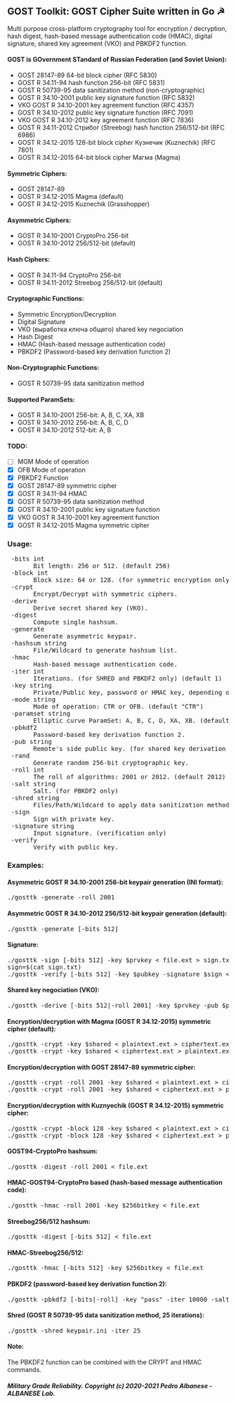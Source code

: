 ## GOST Toolkit: GOST Cipher Suite written in Go ☭
Multi purpose cross-platform cryptography tool for encryption / decryption, hash digest, hash-based message authentication code (HMAC), digital signature, shared key agreement (VKO) and PBKDF2 function.

#### GOST is GOvernment STandard of Russian Federation (and Soviet Union):
* GOST 28147-89 64-bit block cipher (RFC 5830)
* GOST R 34.11-94 hash function 256-bit (RFC 5831)
* GOST R 50739-95 data sanitization method (non-cryptographic)
* GOST R 34.10-2001 public key signature function (RFC 5832)
* VKO GOST R 34.10-2001 key agreement function (RFC 4357)
* GOST R 34.10-2012 public key signature function (RFC 7091)
* VKO GOST R 34.10-2012 key agreement function (RFC 7836)
* GOST R 34.11-2012 Стрибог (Streebog) hash function 256/512-bit (RFC 6986)
* GOST R 34.12-2015 128-bit block cipher Кузнечик (Kuznechik) (RFC 7801)
* GOST R 34.12-2015 64-bit block cipher Магма (Magma)

#### Symmetric Ciphers:
* GOST 28147-89
* GOST R 34.12-2015 Magma (default)
* GOST R 34.12-2015 Kuznechik (Grasshopper)

#### Asymmetric Ciphers:
* GOST R 34.10-2001 CryptoPro 256-bit
* GOST R 34.10-2012 256/512-bit (default) 

#### Hash Ciphers:
* GOST R 34.11-94 CryptoPro 256-bit
* GOST R 34.11-2012 Streebog 256/512-bit (default) 

#### Cryptographic Functions:
* Symmetric Encryption/Decryption
* Digital Signature
* VKO (выработка ключа общего) shared key negociation
* Hash Digest 
* HMAC (Hash-based message authentication code)
* PBKDF2 (Password-based key derivation function 2)

#### Non-Cryptographic Functions:
* GOST R 50739-95 data sanitization method

#### Supported ParamSets:
* GOST R 34.10-2001 256-bit: A, B, C, XA, XB
* GOST R 34.10-2012 256-bit: A, B, C, D
* GOST R 34.10-2012 512-bit: A, B

#### TODO:
  - [ ] MGM Mode of operation
  - [x] OFB Mode of operation
  - [x] PBKDF2 Function
  - [x] GOST 28147-89 symmetric cipher
  - [x] GOST R 34.11-94 HMAC
  - [x] GOST R 50739-95 data sanitization method 
  - [x] GOST R 34.10-2001 public key signature function
  - [x] VKO GOST R 34.10-2001 key agreement function
  - [x] GOST R 34.12-2015 Magma symmetric cipher

### Usage:
<pre> -bits int
       Bit length: 256 or 512. (default 256)
 -block int
       Block size: 64 or 128. (for symmetric encryption only) (default 64)
 -crypt
       Encrypt/Decrypt with symmetric ciphers.
 -derive
       Derive secret shared key (VKO).
 -digest
       Compute single hashsum.
 -generate
       Generate asymmetric keypair.
 -hashsum string
       File/Wildcard to generate hashsum list.
 -hmac
       Hash-based message authentication code.
 -iter int
       Iterations. (for SHRED and PBKDF2 only) (default 1)
 -key string
       Private/Public key, password or HMAC key, depending on operation.
 -mode string
       Mode of operation: CTR or OFB. (default "CTR")
 -paramset string
       Elliptic curve ParamSet: A, B, C, D, XA, XB. (default "A")
 -pbkdf2
       Password-based key derivation function 2.
 -pub string
       Remote's side public key. (for shared key derivation only)
 -rand
       Generate random 256-bit cryptographic key.
 -roll int
       The roll of algorithms: 2001 or 2012. (default 2012)
 -salt string
       Salt. (for PBKDF2 only)
 -shred string
       Files/Path/Wildcard to apply data sanitization method.
 -sign
       Sign with private key.
 -signature string
       Input signature. (verification only)
 -verify
       Verify with public key.</pre>
### Examples:
#### Asymmetric GOST R 34.10-2001 256-bit keypair generation (INI format):
<pre>./gosttk -generate -roll 2001
</pre>
#### Asymmetric GOST R 34.10-2012 256/512-bit keypair generation (default):
<pre>./gosttk -generate [-bits 512]
</pre>
#### Signature:
<pre>./gosttk -sign [-bits 512] -key $prvkey < file.ext > sign.txt
sign=$(cat sign.txt)
./gosttk -verify [-bits 512] -key $pubkey -signature $sign < file.ext
</pre>
#### Shared key negociation (VKO):
<pre>./gosttk -derive [-bits 512|-roll 2001] -key $prvkey -pub $pubkey
</pre>
#### Encryption/decryption with Magma (GOST R 34.12-2015) symmetric cipher (default):
<pre>./gosttk -crypt -key $shared < plaintext.ext > ciphertext.ext
./gosttk -crypt -key $shared < ciphertext.ext > plaintext.ext
</pre>
#### Encryption/decryption with GOST 28147-89 symmetric cipher:
<pre>./gosttk -crypt -roll 2001 -key $shared < plaintext.ext > ciphertext.ext
./gosttk -crypt -roll 2001 -key $shared < ciphertext.ext > plaintext.ext
</pre>
#### Encryption/decryption with Kuznyechik (GOST R 34.12-2015) symmetric cipher:
<pre>./gosttk -crypt -block 128 -key $shared < plaintext.ext > ciphertext.ext
./gosttk -crypt -block 128 -key $shared < ciphertext.ext > plaintext.ext
</pre>
#### GOST94-CryptoPro hashsum:
<pre>./gosttk -digest -roll 2001 < file.ext
</pre>
#### HMAC-GOST94-CryptoPro based (hash-based message authentication code):
<pre>./gosttk -hmac -roll 2001 -key $256bitkey < file.ext
</pre>
#### Streebog256/512 hashsum:
<pre>./gosttk -digest [-bits 512] < file.ext
</pre>
#### HMAC-Streebog256/512:
<pre>./gosttk -hmac [-bits 512] -key $256bitkey < file.ext
</pre>
#### PBKDF2 (password-based key derivation function 2):
<pre>./gosttk -pbkdf2 [-bits|-roll] -key "pass" -iter 10000 -salt "salt"
</pre>
#### Shred (GOST R 50739-95 data sanitization method, 25 iterations):
<pre>./gosttk -shred keypair.ini -iter 25
</pre>

#### Note:
The PBKDF2 function can be combined with the CRYPT and HMAC commands.

##### Military Grade Reliability. Copyright (c) 2020-2021 Pedro Albanese - ALBANESE Lab.
